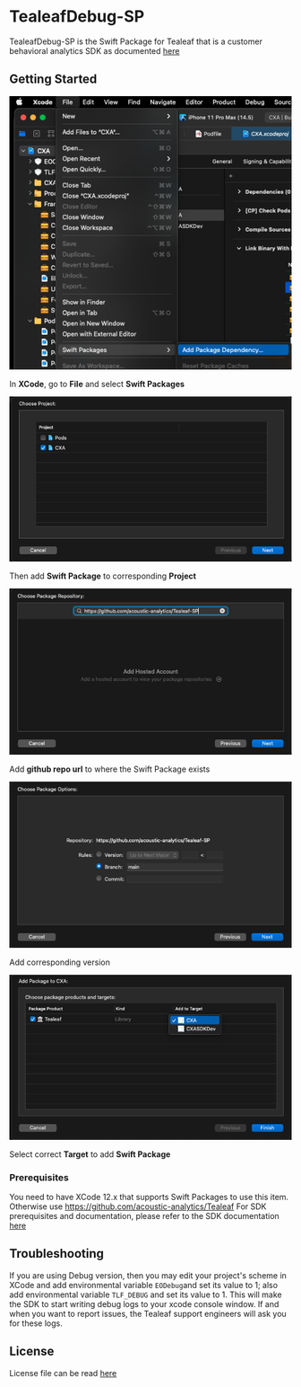 # TealeafDebug-SP

TealeafDebug-SP is the Swift Package for Tealeaf that is a customer behavioral analytics SDK as documented [here](https://developer.goacoustic.com/acoustic-exp-analytics/docs/acoustic-experience-analytics-tealeaf-sdk-for-ios-standard-and-mobile-editions)


## Getting Started

![Step 1](https://github.com/acoustic-analytics/Tealeaf-SP/blob/master/images/sp_1.png?raw=true)

In **XCode**, go to **File** and select **Swift Packages**

![Step 2](https://github.com/acoustic-analytics/Tealeaf-SP/blob/master/images/sp_2.png?raw=true)

Then add **Swift Package** to corresponding **Project**

![Step 3](https://github.com/acoustic-analytics/Tealeaf-SP/blob/master/images/sp_3.png?raw=true)

Add **github repo url** to where the Swift Package exists

![Step 4](https://github.com/acoustic-analytics/Tealeaf-SP/blob/master/images/sp_4.png?raw=true)

Add corresponding version

![Step 5](https://github.com/acoustic-analytics/Tealeaf-SP/blob/master/images/sp_5.png?raw=true)

Select correct **Target** to add **Swift Package**

### Prerequisites

You need to have XCode 12.x that supports Swift Packages to use this item. Otherwise use https://github.com/acoustic-analytics/Tealeaf
For SDK prerequisites and documentation, please refer to the SDK documentation [here](https://developer.goacoustic.com/acoustic-exp-analytics/docs/acoustic-experience-analytics-tealeaf-sdk-for-ios-standard-and-mobile-editions)

## Troubleshooting

If you are using Debug version, then you may edit your project's scheme in XCode and add environmental variable `EODebug`and set its value to 1; also add environmental variable `TLF_DEBUG` and set its value to 1. This will make the SDK to start writing debug logs to your xcode console window. If and when you want to report issues, the Tealeaf support engineers will ask you for these logs.

## License

License file can be read [here](https://github.com/acoustic-analytics/Tealeaf-SP/tree/master/License)
